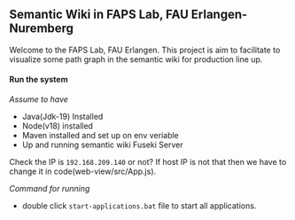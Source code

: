 ## Semantic Wiki in FAPS Lab, FAU Erlangen-Nuremberg
Welcome to the FAPS Lab, FAU Erlangen. This project is aim to facilitate to visualize some path graph in the semantic wiki for production line up.

#### Run the system
*Assume to have*
- Java(Jdk-19) Installed
- Node(v18) installed
- Maven installed and set up on env veriable
- Up and running semantic wiki Fuseki Server

Check the IP is `192.168.209.140` or not? If host IP is not that then we have to change it in code(web-view/src/App.js).

*Command for running*

- double click `start-applications.bat` file to start all applications.
